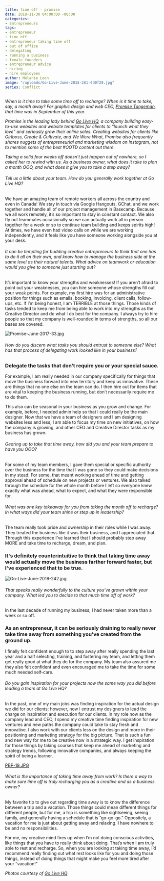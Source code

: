 ```yaml
---
title: time off - promise
date: 2018-11-30 04:00:00 -08:00
categories:
- Entrepreneurs
tags:
- entrepreneur
- time off
- entrepreneur taking time off
- out of office
- delegating
- running a business
- female founders
- entrepreneur advice
- hiring
- hire employees
author: Melanie Loon
image: "/uploads/Go-Live-June-2018-281-4d0f29.jpg"
series: Conflict
---
```


_When is it time to take some time off to recharge? When is it time to take, say, a month away? For graphic design and web CEO, [Promise Tangeman](https://www.instagram.com/promisetangeman/), that time was in September of this year._

_Promise is the leading lady behind [Go Live HQ](https://www.golivehq.co/), a company building easy-to-use websites and website templates for clients to “launch what they love” and seriously grow their online sales. Creating websites for clients like Girlboss, Create & Cultivate, and We Wore What, Promise also frequently shares nuggets of entrepreneurial and marketing wisdom on Instagram, not to mention some of the best #OOTD content out there._

_Taking a solid four weeks off doesn’t just happen out of nowhere, so I asked her to rewind with us. As a business owner, what does it take to plan a month OOO, and what does it give you to take a step away?_

###### Tell us a little about your team. How do you generally work together at Go Live HQ?

We have an amazing team of remote workers all across the country and even in Canada! We stay in touch via Google Hangouts, GChat, and we work together and handle all of our project management in Basecamp. Because we all work remotely, it’s so important to stay in constant contact. We also fly out teammates occasionally so we can actually work all in person together for a week or so to continue team building and keeps spirits high! At times, we have even had video calls on while we are working independently, and it feels like you have someone working alongside you at your desk. 

###### It can be tempting for budding creative entrepreneurs to think that one has to do it all on their own, and know how to manage the business side at the same level as their natural talents. What advice on teamwork or education would you give to someone just starting out?

It’s important to know your strengths and weaknesses! If you aren’t afraid to point out your weaknesses, you can hire someone whose strengths fill out your weak points. For example, my first hire was for an administrative position for things such as emails, booking, invoicing, client calls, follow-ups, etc. If I’m being honest, I am TERRIBLE at those things. Those kinds of tasks tended to keep me from being able to work into my strengths as the Creative Director and do what I do best for the company. I always try to hire people so that my company is well-rounded in terms of strengths, so all our bases are covered. 

![Promise-June-2017-33.jpg](/uploads/Promise-June-2017-33.jpg)

###### How do you discern what tasks you should entrust to someone else? What has that process of delegating work looked like in your business?

### Delegate the tasks that don’t require you or your special sauce. 

For example, I am really needed in our company specifically for things that move the business forward into new territory and keep us innovative. These are things that no one else on the team can do. I then hire out for items that are vital to keeping the business running, but don’t necessarily require me to do them. 

This also can be seasonal in your business as you grow and change. For example, before, I needed admin help so that I could really be the main designer. Now that we have a team of designers and I am designing websites less and less, I am able to focus my time on new initiatives, on how the company is growing, and other CEO and Creative Director tasks as my business has grown.

###### Gearing up to take that time away, how did you and your team prepare to have you OOO?

For some of my team members, I gave them special or specific authority over the business for the time that I was gone so they could make decisions in my stead. For some, that meant working ahead of time and getting approval ahead of schedule on new projects or ventures. We also talked through the schedule for the whole month before I left so everyone knew exactly what was ahead, what to expect, and what they were responsible for. 

###### What was one key takeaway for you from taking the month off to recharge? In what ways did your team shine or step up in leadership?

The team really took pride and ownership in their roles while I was away. They treated the business like it was their business, and I appreciated that. Through this experience I've learned that I should probably step away MORE and take time to recharge, dream, and plan. 

### It's definitely counterintuitive to think that taking time away would actually move the business farther forward faster, but I've experienced that to be true.

![Go-Live-June-2018-242.jpg](/uploads/Go-Live-June-2018-242.jpg)

###### That speaks really wonderfully to the culture you’ve grown within your company. What led you to decide to that much time off of work?

In the last decade of running my business, I had never taken more than a week or so off. 

### As an entrepreneur, it can be seriously draining to really never take time away from something you’ve created from the ground up. 

I finally felt confident enough to to step away after really spending the last year and a half selecting, training, and fostering my team, and letting them get really good at what they do for the company. My team also assured me they also felt confident and even encouraged me to take the time for some much needed self-care. 

###### Do you gain inspiration for your projects now the same way you did before leading a team at Go Live HQ?

In the past, one of my main jobs was finding inspiration for the actual design we did for our clients; however, now I entrust my designers to lead the charge on inspiration and execution for our clients. In my role now as the company lead and CEO, I spend my creative time finding inspiration for new ventures and new paths the company could take to stay fresh and innovative. I also work with our clients less on the design and more in their positioning and marketing strategy for the big picture. That is such a fun and new way for me to be creative now in a strategic way. I get inspiration for those things by taking courses that keep me ahead of marketing and strategy trends, following innovative companies, and always keeping the spirit of being a learner. 

[PBP-19.JPG](/uploads/PBP-19.JPG)

###### What is the importance of taking time away from work? Is there a way to make sure time off is truly recharging you as a creative and as a business owner?

My favorite tip to give out regarding time away is to know the difference between a trip and a vacation. Those things could mean different things for different people, but for me, a trip is something like sightseeing, seeing family, and generally having a schedule that is “go-go-go.” Oppositely, a vacation for me is just about getting away and relaxing. I have nowhere to be and no responsibilities. 

For me, my creative mind fires up when I’m not doing conscious activities, like things that you have to really think about doing. That’s when I am truly able to rest and recharge. So, when you are looking at taking time away, I’d recommend really finding out what rest looks like for you and doing those things, instead of doing things that might make you feel more tired after your “vacation!”

_Photos courtesy of [Go Live HQ](https://www.golivehq.co/)_